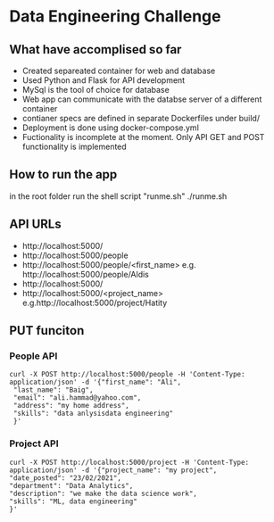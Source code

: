 # Data Engineering Challenge

## What have accomplised so far
- Created separeated container for web and database 
- Used Python and Flask for API development
- MySql is the tool of choice for database
- Web app can communicate with the databse server of a different container
- contianer specs are defined in separate Dockerfiles under build/
- Deployment is done using docker-compose.yml
- Fuctionality is incomplete at the moment. Only API GET and POST functionality is implemented


## How to run the app
in the root folder run the shell script "runme.sh"
./runme.sh

## API URLs
- http://localhost:5000/
- http://localhost:5000/people
- http://localhost:5000/people/<first_name> e.g. http://localhost:5000/people/Aldis
- http://localhost:5000/
- http://localhost:5000/<project_name> e.g.http://localhost:5000/project/Hatity

## PUT funciton
### People API
```
curl -X POST http://localhost:5000/people -H 'Content-Type: application/json' -d '{"first_name": "Ali",
 "last_name": "Baig",
 "email": "ali.hammad@yahoo.com",
 "address": "my home address",
 "skills": "data anlysisdata engineering"
 }'
```
### Project API
```
curl -X POST http://localhost:5000/project -H 'Content-Type: application/json' -d '{"project_name": "my project",
"date_posted": "23/02/2021",
"department": "Data Analytics",
"description": "we make the data science work",
"skills": "ML, data engineering"
}'
```

